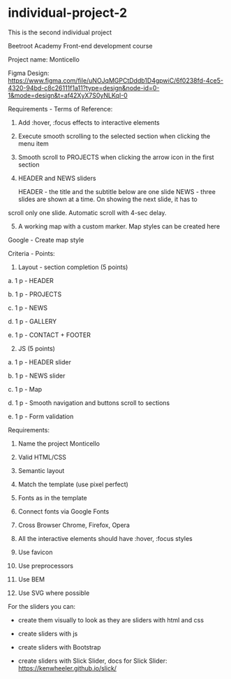# individual-project-2
This is the second individual project

Beetroot Academy Front-end development course

Project name: Monticello

Figma Design: https://www.figma.com/file/uNOJqMGPCtDddb1D4gpwiC/6f0238fd-4ce5-4320-94bd-c8c26111f1a11?type=design&node-id=0-1&mode=design&t=af42XyX7S0yNLKqI-0

Requirements - Terms of Reference:

1. Add :hover, :focus effects to interactive elements

2. Execute smooth scrolling to the selected section when clicking the menu item

3. Smooth scroll to PROJECTS when clicking the arrow icon in the first section

4. HEADER and NEWS sliders

    HEADER - the title and the subtitle below are one slide
    NEWS - three slides are shown at a time. On showing the next slide, it has to

scroll only one slide. Automatic scroll with 4-sec delay.

5. A working map with a custom marker. Map styles can be created here

Google - Create map style 

 

Criteria - Points:

1. Layout - section completion (5 points)

a. 1 p - HEADER

b. 1 p - PROJECTS

c. 1 p - NEWS

d. 1 p - GALLERY

e. 1 p - CONTACT + FOOTER

2. JS (5 points)

a. 1 p - HEADER slider

b. 1 p - NEWS slider

c. 1 p - Map

d. 1 p - Smooth navigation and buttons scroll to sections

e. 1 p - Form validation

 

Requirements:

1. Name the project Monticello

2. Valid HTML/CSS

3. Semantic layout

4. Match the template (use pixel perfect)

1. Fonts as in the template

2. Connect fonts via Google Fonts

5. Cross Browser Chrome, Firefox, Opera

6. All the interactive elements should have :hover, :focus styles

7. Use favicon

8. Use preprocessors

9. Use BEM

10. Use SVG where possible
    

For the sliders you can:

- create them visually to look as they are sliders with html and css

- create sliders with js

- create sliders with Bootstrap

- create sliders with Slick Slider, docs for Slick Slider: https://kenwheeler.github.io/slick/
